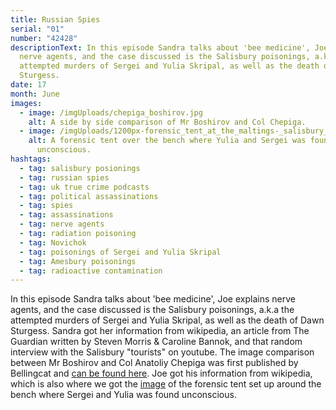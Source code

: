 ```yaml
---
title: Russian Spies
serial: "01"
number: "42428"
descriptionText: In this episode Sandra talks about 'bee medicine', Joe explains
  nerve agents, and the case discussed is the Salisbury poisonings, a.k.a the
  attempted murders of Sergei and Yulia Skripal, as well as the death of Dawn
  Sturgess.
date: 17
month: June
images:
  - image: /imgUploads/chepiga_boshirov.jpg
    alt: A side by side comparison of Mr Boshirov and Col Chepiga.
  - image: /imgUploads/1200px-forensic_tent_at_the_maltings-_salisbury_-cropped-.jpg
    alt: A forensic tent over the bench where Yulia and Sergei was found
      unconscious.
hashtags:
  - tag: salisbury posionings
  - tag: russian spies
  - tag: uk true crime podcasts
  - tag: political assassinations
  - tag: spies
  - tag: assassinations
  - tag: nerve agents
  - tag: radiation poisoning
  - tag: Novichok
  - tag: poisonings of Sergei and Yulia Skripal
  - tag: Amesbury poisonings
  - tag: radioactive contamination
---
```

In this episode Sandra talks about 'bee medicine', Joe explains nerve agents, and the case discussed is the Salisbury poisonings, a.k.a the attempted murders of Sergei and Yulia Skripal, as well as the death of Dawn Sturgess. Sandra got her information from wikipedia, an article from The Guardian written by Steven Morris & Caroline Bannok, and that random interview with the Salisbury "tourists" on youtube. The image comparison between Mr Boshirov and Col Anatoliy Chepiga was first published by Bellingcat and [can be found here](https://www.bellingcat.com/news/uk-and-europe/2018/09/26/skripal-suspect-boshirov-identified-gru-colonel-anatoliy-chepiga/). Joe got his information from wikipedia, which is also where we got the [image](https://en.wikipedia.org/wiki/File:Forensic_tent_at_The_Maltings,_Salisbury_(cropped).jpg) of the[](https://en.wikipedia.org/wiki/File:Forensic_tent_at_The_Maltings,_Salisbury_(cropped).jpg) forensic tent set up around the bench where Sergei and Yulia was found unconscious.

